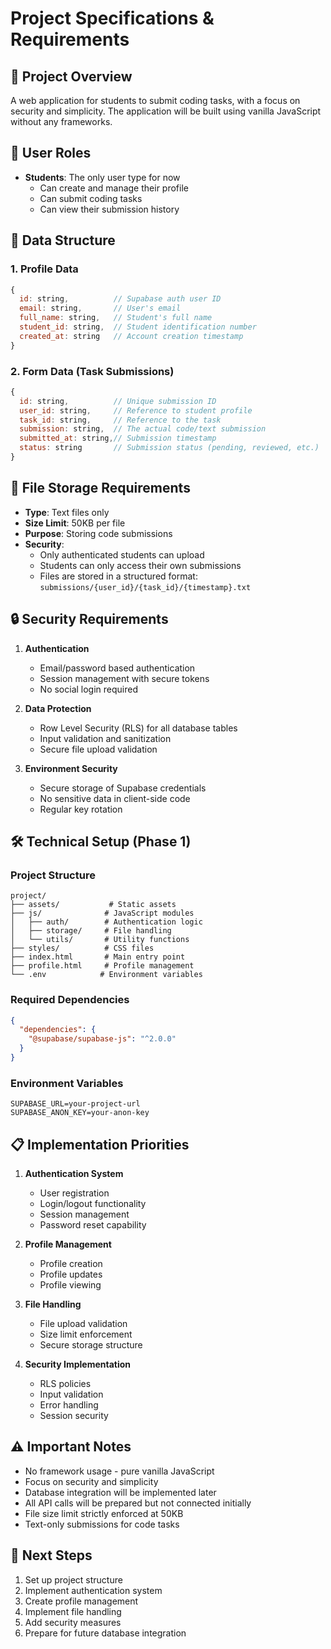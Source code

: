 # Project Specifications & Requirements

## 🎯 Project Overview

A web application for students to submit coding tasks, with a focus on security and simplicity. The application will be built using vanilla JavaScript without any frameworks.

## 👥 User Roles

- **Students**: The only user type for now
  - Can create and manage their profile
  - Can submit coding tasks
  - Can view their submission history

## 💾 Data Structure

### 1. Profile Data

```javascript
{
  id: string,          // Supabase auth user ID
  email: string,       // User's email
  full_name: string,   // Student's full name
  student_id: string,  // Student identification number
  created_at: string   // Account creation timestamp
}
```

### 2. Form Data (Task Submissions)

```javascript
{
  id: string,          // Unique submission ID
  user_id: string,     // Reference to student profile
  task_id: string,     // Reference to the task
  submission: string,  // The actual code/text submission
  submitted_at: string,// Submission timestamp
  status: string       // Submission status (pending, reviewed, etc.)
}
```

## 📁 File Storage Requirements

- **Type**: Text files only
- **Size Limit**: 50KB per file
- **Purpose**: Storing code submissions
- **Security**:
  - Only authenticated students can upload
  - Students can only access their own submissions
  - Files are stored in a structured format: `submissions/{user_id}/{task_id}/{timestamp}.txt`

## 🔒 Security Requirements

1. **Authentication**

   - Email/password based authentication
   - Session management with secure tokens
   - No social login required

2. **Data Protection**

   - Row Level Security (RLS) for all database tables
   - Input validation and sanitization
   - Secure file upload validation

3. **Environment Security**
   - Secure storage of Supabase credentials
   - No sensitive data in client-side code
   - Regular key rotation

## 🛠️ Technical Setup (Phase 1)

### Project Structure

```
project/
├── assets/           # Static assets
├── js/              # JavaScript modules
│   ├── auth/        # Authentication logic
│   ├── storage/     # File handling
│   └── utils/       # Utility functions
├── styles/          # CSS files
├── index.html       # Main entry point
├── profile.html     # Profile management
└── .env            # Environment variables
```

### Required Dependencies

```json
{
  "dependencies": {
    "@supabase/supabase-js": "^2.0.0"
  }
}
```

### Environment Variables

```env
SUPABASE_URL=your-project-url
SUPABASE_ANON_KEY=your-anon-key
```

## 📋 Implementation Priorities

1. **Authentication System**

   - User registration
   - Login/logout functionality
   - Session management
   - Password reset capability

2. **Profile Management**

   - Profile creation
   - Profile updates
   - Profile viewing

3. **File Handling**

   - File upload validation
   - Size limit enforcement
   - Secure storage structure

4. **Security Implementation**
   - RLS policies
   - Input validation
   - Error handling
   - Session security

## ⚠️ Important Notes

- No framework usage - pure vanilla JavaScript
- Focus on security and simplicity
- Database integration will be implemented later
- All API calls will be prepared but not connected initially
- File size limit strictly enforced at 50KB
- Text-only submissions for code tasks

## 📅 Next Steps

1. Set up project structure
2. Implement authentication system
3. Create profile management
4. Implement file handling
5. Add security measures
6. Prepare for future database integration
